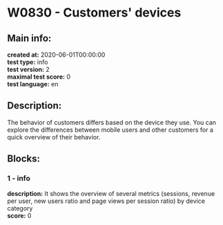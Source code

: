 # W0830 - Customers' devices  
## Main info:  
**created at:** 2020-06-01T00:00:00  
**test type:** info  
**test version:** 2  
**maximal test score:** 0  
**test language:** en  
## Description:  
The behavior of customers differs based on the device they use. You can explore the differences between mobile users and other customers for a quick overview of their behavior.  
## Blocks:  
### 1 - info
**description:** It shows the overview of several metrics (sessions, revenue per user, new users ratio and page views per session ratio) by device category   
**score:** 0  
